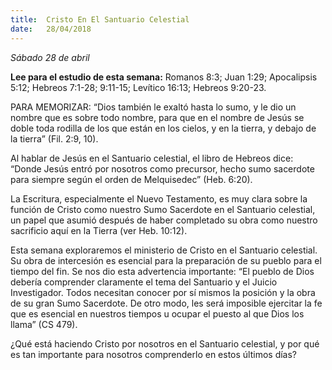 ```yaml
---
title:  Cristo En El Santuario Celestial
date:   28/04/2018
---
```


_Sábado 28 de abril_

**Lee para el estudio de esta semana:** Romanos 8:3; Juan 1:29; Apocalipsis 5:12; Hebreos 7:1-28; 9:11-15; Levítico 16:13; Hebreos 9:20-23.

PARA MEMORIZAR: “Dios también le exaltó hasta lo sumo, y le dio un nombre que es sobre todo nombre, para que en el nombre de Jesús se doble toda rodilla de los que están en los cielos, y en la tierra, y debajo de la tierra” (Fil. 2:9, 10).

Al hablar de Jesús en el Santuario celestial, el libro de Hebreos dice: “Donde Jesús entró por nosotros como precursor, hecho sumo sacerdote para siempre según el orden de Melquisedec” (Heb. 6:20).

La Escritura, especialmente el Nuevo Testamento, es muy clara sobre la función de Cristo como nuestro Sumo Sacerdote en el Santuario celestial, un papel que asumió después de haber completado su obra como nuestro sacrificio aquí en la Tierra (ver Heb. 10:12).

Esta semana exploraremos el ministerio de Cristo en el Santuario celestial. Su obra de intercesión es esencial para la preparación de su pueblo para el tiempo del fin. Se nos dio esta advertencia importante: “El pueblo de Dios debería comprender claramente el tema del Santuario y el Juicio Investigador. Todos necesitan conocer por sí mismos la posición y la obra de su gran Sumo Sacerdote. De otro modo, les será imposible ejercitar la fe que es esencial en nuestros tiempos u ocupar el puesto al que Dios los llama” (CS 479).

¿Qué está haciendo Cristo por nosotros en el Santuario celestial, y por qué es tan importante para nosotros comprenderlo en estos últimos días?